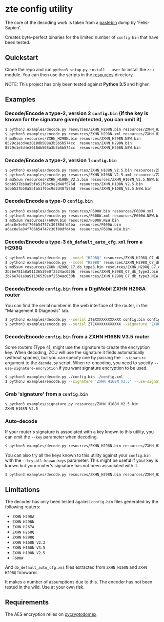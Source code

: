 # zte config utility

The core of the decoding work is taken from a [pastebin](https://pastebin.com/GGxbngtK) dump by 'Felis-Sapien'.

Creates byte-perfect binaries for the limited number of `config.bin` that have been tested.

## Quickstart

Clone the repo and run `python3 setup.py install --user` to install the `zcu` module.
You can then use the scripts in the [resources](./resources) directory.

NOTE: This project has only been tested against **Python 3.5** and higher.

## Examples

### Decode/Encode a type-2, version 2 `config.bin` (if the key is known for the signature given/detected, you can omit it)

```sh
$ python3 examples/decode.py resources/ZXHN_H298N.bin resources/ZXHN_H298N.xml --key 'Wj'
$ python3 examples/encode.py resources/ZXHN_H298N.xml resources/ZXHN_H298N.NEW.bin --key 'Wj' --signature 'ZXHN H298N' --include-header
$ md5sum resources/ZXHN_H298N.bin resources/ZXHN_H298N.NEW.bin
8529c1e3d4e3018db508a3b5b5b574cc  resources/ZXHN_H298N.bin
8529c1e3d4e3018db508a3b5b5b574cc  resources/ZXHN_H298N.NEW.bin
```

### Decode/Encode a type-2, version 1 `config.bin`

```sh
$ python3 examples/decode.py resources/ZXHN_H108N_V2.5.bin resources/ZXHN_H108N_V2.5.xml --key 'GrWM2Hz&LTvz&f^5'
$ python3 examples/encode.py resources/ZXHN_H108N_V2.5.xml resources/ZXHN_H108N_V2.5.NEW.bin --key 'GrWM2Hz&LTvz&f^5' --signature 'ZXHN H108N V2.5' --version 1 --include-header
$ md5sum resources/ZXHN_H108N_V2.5.bin resources/ZXHN_H108N_V2.5.NEW.bin
5dbb537bb8a5bfa51f9bc9e2d48f576d  resources/ZXHN_H108N_V2.5.bin
5dbb537bb8a5bfa51f9bc9e2d48f576d  resources/ZXHN_H108N_V2.5.NEW.bin
```

### Decode/Encode a type-0 `config.bin`

```sh
$ python3 examples/decode.py resources/F600W.bin resources/F600W.xml
$ python3 examples/encode.py resources/F600W.xml resources/F600W.NEW.bin --signature F600W --payload-type 0
$ md5sum resources/F600W.bin resources/F600W.NEW.bin
a6ac0e5e04f705b54747c30f80dfd4ba  resources/F600W.bin
a6ac0e5e04f705b54747c30f80dfd4ba  resources/F600W.NEW.bin
```

### Decode/Encode a type-3 `db_default_auto_cfg.xml` from a H298Q

```sh
$ python3 examples/decode.py --model "H298Q" resources/ZXHN_H298Q_C7_db_type3.bin resources/ZXHN_H298Q_C7_db.xml
$ python3 examples/encode.py --model "H298Q" resources/ZXHN_H298Q_C7_db.xml resources/ZXHN_H298Q_C7_db_type3.NEW.bin
$ md5sum resources/ZXHN_H298Q_C7_db_type3.bin resources/ZXHN_H298Q_C7_db_type3.NEW.bin
2b76e781a8a91136539e0f2534ac030b  resources/ZXHN_H298Q_C7_db_type3.bin
2b76e781a8a91136539e0f2534ac030b  resources/ZXHN_H298Q_C7_db_type3.NEW.bin
```

### Decode/Encode `config.bin` from a DigiMobil ZXHN H298A router

You can find the serial number in the web interface of the router, in the "Management & Diagnosis" tab.

```sh
$ python3 examples/decode.py --serial ZTEXXXXXXXXXXXX config.bin config.xml
$ python3 examples/encode.py --serial ZTEXXXXXXXXXXXX --signature 'ZXHN H298A V1.0' config.xml config.bin
```

### Decode/Encode `config.bin` from a ZXHN H168N V3.5 router

Some routers (Type 4), might use the signature to create the encryption key.
When decoding, ZCU will use the signature it finds automatically (without spaces), but you can specify one by passing the `--signature` argument to the `decode.py` script.
When re-encoding, you need to specify `--use-signature-encryption` if you want signature encryption to be used.

```sh
$ python3 examples/decode.py ./config.bin ./config.xml
$ python3 examples/encode.py --signature 'ZXHN H168N V3.5' --use-signature-encryption config.xml config.bin
```

### Grab 'signature' from a `config.bin`

```sh
$ python3 examples/signature.py resources/ZXHN_H108N_V2.5.bin
ZXHN H108N V2.5
```

### Auto-decode

If your router's signature is associated with a key known to this utility, you can omit the `--key` parameter when decoding.

```sh
$ python3 examples/decode.py resources/ZXHN_H298N.bin resources/ZXHN_H298N.xml
```

You can also try all the keys known to this utility against your `config.bin` with the `--try-all-known-keys` parameter.
This might be useful if your key is known but your router's signature has not been associated with it.

```sh
$ python3 examples/decode.py resources/ZXHN_H298N.bin resources/ZXHN_H298N.xml --try-all-known-keys
```

## Limitations

The decoder has only been tested against `config.bin` files generated by the following routers:
 - `ZXHN H298A`
 - `ZXHN H298N`
 - `ZXHN H267A`
 - `ZXHN H268Q`
 - `ZXHN H298Q`
 - `ZXHN H168N V2.2`
 - `ZXHN H168N V3.5`
 - `ZXHN H108N V2.5`
 - `F600W`

And `db_default_auto_cfg.xml` files extracted from `ZXHN H268N` and `ZXHN H298Q` firmwares

It makes a number of assumptions due to this. The encoder has not been tested in the wild. Use at your own risk.

## Requirements

The AES encryption relies on [pycryptodomex](https://pypi.org/project/pycryptodomex/).
